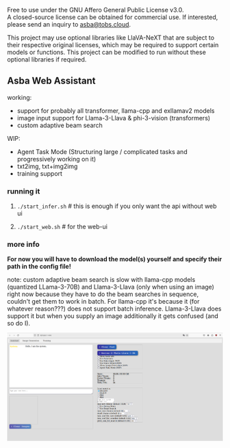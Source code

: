 Free to use under the GNU Affero General Public License v3.0.  
A closed-source license can be obtained for commercial use. If interested, please send an inquiry to asba@tobs.cloud.

This project may use optional libraries like LlaVA-NeXT that are subject to their respective original licenses, which may be required to support certain models or functions. This project can be modified to run without these optional libraries if required.

## Asba Web Assistant

working:  
- support for probably all transformer, llama-cpp and exllamav2 models
- image input support for Llama-3-Llava & phi-3-vision (transformers) 
- custom adaptive beam search

WIP:
- Agent Task Mode (Structuring large / complicated tasks and progressively working on it)
- txt2img, txt+img2img
- training support

### running it  
1. `./start_infer.sh` # this is enough if you only want the api without web ui  

2. `./start_web.sh` # for the web-ui

### more info  

**For now you will have to download the model(s) yourself and specify their path in the config file!**

note: custom adaptive beam search is slow with llama-cpp models (quantized LLama-3-70B) and Llama-3-Llava (only when using an image) right now because they have to do the beam searches in sequence, couldn't get them to work in batch. For llama-cpp it's because it (for whatever reason???) does not support batch inference. Llama-3-Llava does support it but when you supply an image additionally it gets confused (and so do I).

![Web UI](misc/web_ui.png)